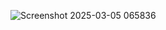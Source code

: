 ![Screenshot 2025-03-05 065836](https://github.com/user-attachments/assets/b031449b-8809-4a2b-af58-f2be706c563b)
